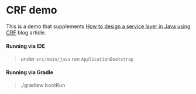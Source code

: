 # CRF demo

This is a demo that supplements [How to design a service layer in Java using CRF](http://blog.sizovs.net/service-layer-design/) blog article.

#### Running via IDE
> under `src/main/java` run `ApplicationBootstrap`
 
#### Running via Gradle
> ./gradlew bootRun


